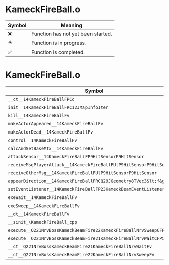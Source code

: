 # KameckFireBall.o
| Symbol | Meaning 
| ------------- | ------------- 
| :x: | Function has not yet been started. 
| :eight_pointed_black_star: | Function is in progress. 
| :white_check_mark: | Function is completed. 


# KameckFireBall.o
| Symbol | Decompiled? |
| ------------- | ------------- |
| `__ct__14KameckFireBallFPCc` | :x: |
| `init__14KameckFireBallFRC12JMapInfoIter` | :x: |
| `kill__14KameckFireBallFv` | :x: |
| `makeActorAppeared__14KameckFireBallFv` | :x: |
| `makeActorDead__14KameckFireBallFv` | :x: |
| `control__14KameckFireBallFv` | :x: |
| `calcAndSetBaseMtx__14KameckFireBallFv` | :x: |
| `attackSensor__14KameckFireBallFP9HitSensorP9HitSensor` | :x: |
| `receiveMsgPlayerAttack__14KameckFireBallFUlP9HitSensorP9HitSensor` | :x: |
| `receiveOtherMsg__14KameckFireBallFUlP9HitSensorP9HitSensor` | :x: |
| `appearDirection__14KameckFireBallFRCQ29JGeometry8TVec3&lt;f&gt;` | :x: |
| `setEventListener__14KameckFireBallFP23KameckBeamEventListener` | :x: |
| `exeWait__14KameckFireBallFv` | :x: |
| `exeSweep__14KameckFireBallFv` | :x: |
| `__dt__14KameckFireBallFv` | :x: |
| `__sinit_\KameckFireBall_cpp` | :x: |
| `execute__Q221NrvBossKameckBeamFire22KameckFireBallNrvSweepCFP5Spine` | :x: |
| `execute__Q221NrvBossKameckBeamFire21KameckFireBallNrvWaitCFP5Spine` | :x: |
| `__ct__Q221NrvBossKameckBeamFire21KameckFireBallNrvWaitFv` | :x: |
| `__ct__Q221NrvBossKameckBeamFire22KameckFireBallNrvSweepFv` | :x: |
